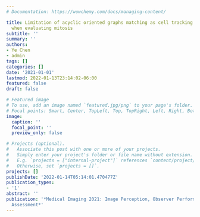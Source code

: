 ```yaml
---
# Documentation: https://wowchemy.com/docs/managing-content/

title: Limitation of acyclic oriented graphs matching as cell tracking accuracy measure
  when evaluating mitosis
subtitle: ''
summary: ''
authors:
- Ye Chen
- admin
tags: []
categories: []
date: '2021-01-01'
lastmod: 2022-01-13T23:14:02-06:00
featured: false
draft: false

# Featured image
# To use, add an image named `featured.jpg/png` to your page's folder.
# Focal points: Smart, Center, TopLeft, Top, TopRight, Left, Right, BottomLeft, Bottom, BottomRight.
image:
  caption: ''
  focal_point: ''
  preview_only: false

# Projects (optional).
#   Associate this post with one or more of your projects.
#   Simply enter your project's folder or file name without extension.
#   E.g. `projects = ["internal-project"]` references `content/project/deep-learning/index.md`.
#   Otherwise, set `projects = []`.
projects: []
publishDate: '2022-01-14T05:14:01.470477Z'
publication_types:
- '1'
abstract: ''
publication: '*Medical Imaging 2021: Image Perception, Observer Performance, and Technology
  Assessment*'
---
```

